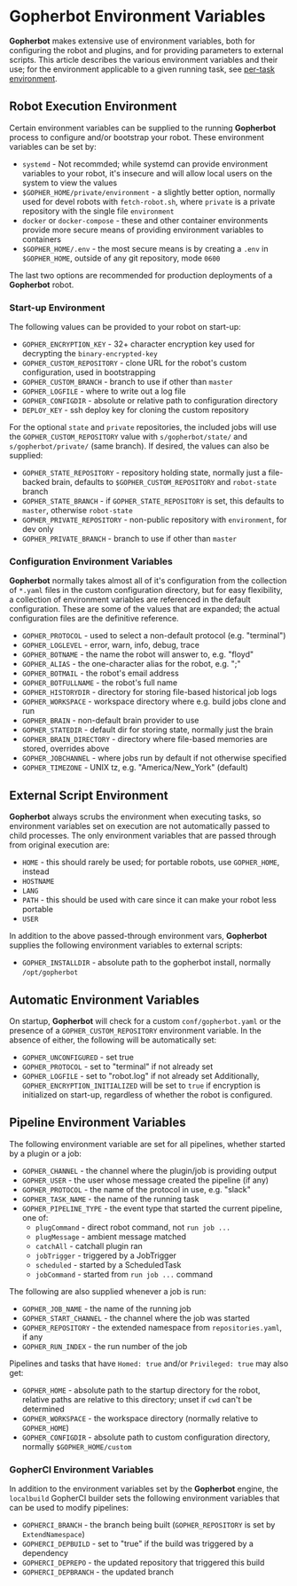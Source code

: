 # Gopherbot Environment Variables

**Gopherbot** makes extensive use of environment variables, both for configuring the robot and plugins, and for providing parameters to external scripts. This article describes the various environment variables and their use; for the environment applicable to a given running task, see [per-task environment](pipelines/TaskEnvironment.md).

## Robot Execution Environment

Certain environment variables can be supplied to the running **Gopherbot** process to configure and/or bootstrap your robot. These environment variables can be set by:

* `systemd` - Not recommded; while systemd can provide environment variables to your robot, it's insecure and will allow local users on the system to view the values
* `$GOPHER_HOME/private/environment` - a slightly better option, normally used for devel robots with `fetch-robot.sh`, where `private` is a private repository with the single file `environment`
* `docker` or `docker-compose` - these and other container environments provide more secure means of providing environment variables to containers
* `$GOPHER_HOME/.env` - the most secure means is by creating a `.env` in `$GOPHER_HOME`, outside of any git repository, mode `0600`

The last two options are recommended for production deployments of a **Gopherbot** robot.

### Start-up Environment

The following values can be provided to your robot on start-up:

* `GOPHER_ENCRYPTION_KEY` - 32+ character encryption key used for decrypting the `binary-encrypted-key`
* `GOPHER_CUSTOM_REPOSITORY` - clone URL for the robot's custom configuration, used in bootstrapping
* `GOPHER_CUSTOM_BRANCH` - branch to use if other than `master`
* `GOPHER_LOGFILE` - where to write out a log file
* `GOPHER_CONFIGDIR` - absolute or relative path to configuration directory
* `DEPLOY_KEY` - ssh deploy key for cloning the custom repository

For the optional `state` and `private` repositories, the included jobs will use the `GOPHER_CUSTOM_REPOSITORY` value with `s/gopherbot/state/` and `s/gopherbot/private/` (same branch). If desired, the values can also be supplied:
* `GOPHER_STATE_REPOSITORY` - repository holding state, normally just a file-backed brain, defaults to `$GOPHER_CUSTOM_REPOSITORY` and `robot-state` branch
* `GOPHER_STATE_BRANCH` - if `GOPHER_STATE_REPOSITORY` is set, this defaults to `master`, otherwise `robot-state`
* `GOPHER_PRIVATE_REPOSITORY` - non-public repository with `environment`, for dev only
* `GOPHER_PRIVATE_BRANCH` - branch to use if other than `master`

### Configuration Environment Variables

**Gopherbot** normally takes almost all of it's configuration from the collection of `*.yaml` files in the custom configuration directory, but for easy flexibility, a collection of environment variables are referenced in the default configuration. These are some of the values that are expanded; the actual configuration files are the definitive reference.

* `GOPHER_PROTOCOL` - used to select a non-default protocol (e.g. "terminal")
* `GOPHER_LOGLEVEL` - error, warn, info, debug, trace
* `GOPHER_BOTNAME` - the name the robot will answer to, e.g. "floyd"
* `GOPHER_ALIAS` - the one-character alias for the robot, e.g. ";"
* `GOPHER_BOTMAIL` - the robot's email address
* `GOPHER_BOTFULLNAME` - the robot's full name
* `GOPHER_HISTORYDIR` - directory for storing file-based historical job logs
* `GOPHER_WORKSPACE` - workspace directory where e.g. build jobs clone and run
* `GOPHER_BRAIN` - non-default brain provider to use
* `GOPHER_STATEDIR` - default dir for storing state, normally just the brain
* `GOPHER_BRAIN_DIRECTORY` - directory where file-based memories are stored, overrides above
* `GOPHER_JOBCHANNEL` - where jobs run by default if not otherwise specified
* `GOPHER_TIMEZONE` - UNIX tz, e.g. "America/New_York" (default)

## External Script Environment

**Gopherbot** always scrubs the environment when executing tasks, so environment variables set on execution are not automatically passed to child processes. The only environment variables that are passed through from original execution are:
* `HOME` - this should rarely be used; for portable robots, use `GOPHER_HOME`, instead
* `HOSTNAME`
* `LANG`
* `PATH` - this should be used with care since it can make your robot less portable
* `USER`

In addition to the above passed-through environment vars, **Gopherbot** supplies the following environment variables to external scripts:
* `GOPHER_INSTALLDIR` - absolute path to the gopherbot install, normally `/opt/gopherbot`

## Automatic Environment Variables

On startup, **Gopherbot** will check for a custom `conf/gopherbot.yaml` or the presence of a `GOPHER_CUSTOM_REPOSITORY` environment variable. In the absence of either, the following will be automatically set:
* `GOPHER_UNCONFIGURED` - set true
* `GOPHER_PROTOCOL` - set to "terminal" if not already set
* `GOPHER_LOGFILE` - set to "robot.log" if not already set
Additionally, `GOPHER_ENCRYPTION_INITIALIZED` will be set to `true` if encryption is initialized on start-up, regardless of whether the robot is configured.

## Pipeline Environment Variables
The following environment variable are set for all pipelines, whether started by a plugin or a job:
* `GOPHER_CHANNEL` - the channel where the plugin/job is providing output
* `GOPHER_USER` - the user whose message created the pipeline (if any)
* `GOPHER_PROTOCOL` - the name of the protocol in use, e.g. "slack"
* `GOPHER_TASK_NAME` - the name of the running task
* `GOPHER_PIPELINE_TYPE` - the event type that started the current pipeline, one of:
    * `plugCommand` - direct robot command, not `run job ...`
    * `plugMessage` - ambient message matched
    * `catchAll` - catchall plugin ran
    * `jobTrigger` - triggered by a JobTrigger
    * `scheduled` - started by a ScheduledTask
    * `jobCommand` - started from `run job ...` command

The following are also supplied whenever a job is run:
* `GOPHER_JOB_NAME` - the name of the running job
* `GOPHER_START_CHANNEL` - the channel where the job was started
* `GOPHER_REPOSITORY` - the extended namespace from `repositories.yaml`, if any
* `GOPHER_RUN_INDEX` - the run number of the job

Pipelines and tasks that have `Homed: true` and/or `Privileged: true` may also get:
* `GOPHER_HOME` - absolute path to the startup directory for the robot, relative paths are relative to this directory; unset if `cwd` can't be determined
* `GOPHER_WORKSPACE` - the workspace directory (normally relative to `GOPHER_HOME`)
* `GOPHER_CONFIGDIR` - absolute path to custom configuration directory, normally `$GOPHER_HOME/custom`

### GopherCI Environment Variables

In addition to the environment variables set by the **Gopherbot** engine, the `localbuild` GopherCI builder sets the following environment variables that can be used to modify pipelines:
* `GOPHERCI_BRANCH` - the branch being built (`GOPHER_REPOSITORY` is set by `ExtendNamespace`)
* `GOPHERCI_DEPBUILD` - set to "true" if the build was triggered by a dependency
* `GOPHERCI_DEPREPO` - the updated repository that triggered this build
* `GOPHERCI_DEPBRANCH` - the updated branch
